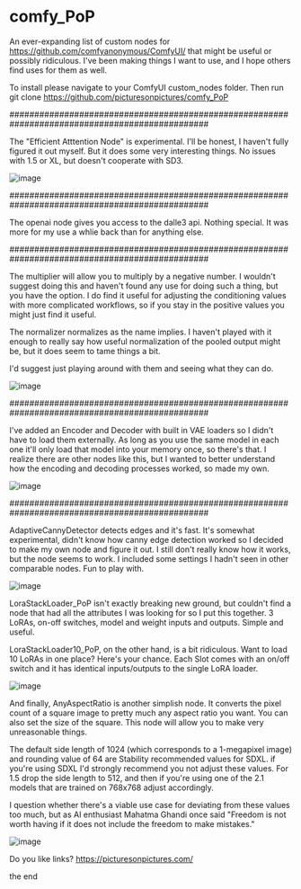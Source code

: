 # comfy_PoP

An ever-expanding list of custom nodes for https://github.com/comfyanonymous/ComfyUI/ that might be useful or possibly ridiculous. I've been making things I want to use, and I hope others find uses for them as well.

To install please navigate to your ComfyUI custom_nodes folder. 
Then run git clone https://github.com/picturesonpictures/comfy_PoP

################################################################################################

The "Efficient Atttention Node" is experimental. I'll be honest, I haven't fully figured it out myself. But it does some very interesting things. No issues with 1.5 or XL, but doesn't cooperate with SD3.

![image](https://github.com/picturesonpictures/comfy_PoP/assets/118248359/463e5abd-859c-43bd-8f76-8456b183d0c4)

################################################################################################

The openai node gives you access to the dalle3 api. Nothing special. It was more for my use a whlie back than for anything else. 

################################################################################################

The multiplier will allow you to multiply by a negative number. I wouldn't suggest doing this and haven't found any use for doing such a thing, but you have the option. I do find it useful for adjusting the conditioning values with more complicated workflows, so if you stay in the positive values you might just find it useful.

The normalizer normalizes as the name implies. I haven't played with it enough to really say how useful normalization of the pooled output might be, but it does seem to tame things a bit.

I'd suggest just playing around with them and seeing what they can do. 

![image](https://github.com/picturesonpictures/comfy_PoP/assets/118248359/2735c5db-7c79-4faa-aff5-a71165941d05)

################################################################################################

I've added an Encoder and Decoder with built in VAE loaders so I didn't have to load them externally. As long as you use the same model in each one it'll only load that model into your memory once, so there's that. I realize there are other nodes like this, but I wanted to better understand how the encoding and decoding processes worked, so made my own.

![image](https://github.com/picturesonpictures/comfy_PoP/assets/118248359/d684897f-59e6-4d99-9b0b-f12ca0b3adae)

################################################################################################

AdaptiveCannyDetector detects edges and it's fast. It's somewhat experimental, didn't know how canny edge detection worked so I decided to make my own node and figure it out. I still don't really know how it works, but the node seems to work. I included some settings I hadn't seen in other comparable nodes. Fun to play with.

![image](https://github.com/picturesonpictures/comfy_PoP/assets/118248359/66141619-335f-475d-9ac7-459220b519db)


LoraStackLoader_PoP isn't exactly breaking new ground, but couldn't find a node that had all the attributes I was looking for so I put this together. 3 LoRAs, on-off switches, model and weight inputs and outputs. Simple and useful.

LoraStackLoader10_PoP, on the other hand, is a  bit ridiculous. Want to load 10 LoRAs in one place? Here's your chance. Each Slot comes with an on/off switch and it has identical inputs/outputs to the single LoRA loader.

![image](https://github.com/picturesonpictures/comfy_PoP/assets/118248359/b65e99a8-5aef-4e39-86cf-10879a986d20)


And finally, AnyAspectRatio is another simplish node. It converts the pixel count of a square image to pretty much any aspect ratio you want. You can also set the size of the square. This node will allow you to make very unreasonable things.

The default side length of 1024 (which corresponds to a 1-megapixel image) and rounding value of 64 are Stability recommended values for SDXL. if you're using SDXL I'd strongly recommend you not adjust these values. For 1.5 drop the side length to 512, and then if you're using one of the 2.1 models that are trained on 768x768 adjust accordingly. 

I question whether there's a viable use case for deviating from these values too much, but as AI enthusiast Mahatma Ghandi once said "Freedom is not worth having if it does not include the freedom to make mistakes."

![image](https://github.com/picturesonpictures/comfy_PoP/assets/118248359/54194301-fada-4700-a0a7-21d72223d641)

Do you like links? https://picturesonpictures.com/

the end
